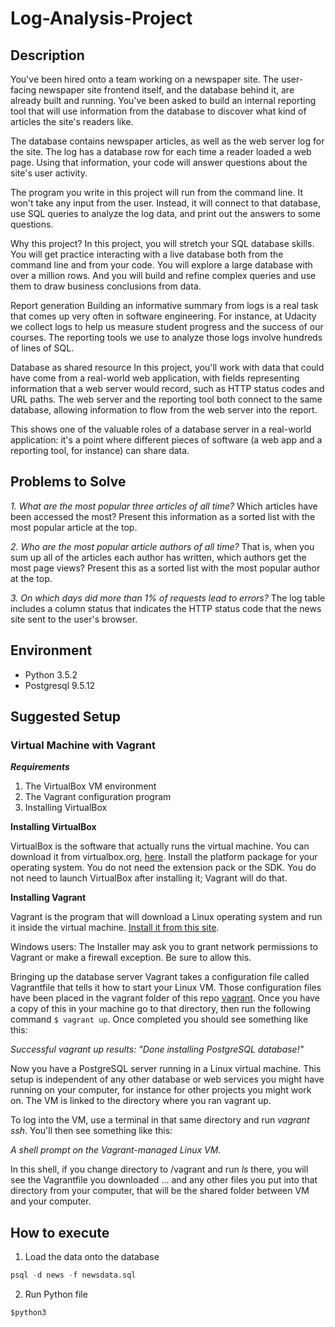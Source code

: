 # Log-Analysis-Project


## Description
You've been hired onto a team working on a newspaper site. The user-facing newspaper site frontend itself, and the database behind it, are already built and running. You've been asked to build an internal reporting tool that will use information from the database to discover what kind of articles the site's readers like.

The database contains newspaper articles, as well as the web server log for the site. The log has a database row for each time a reader loaded a web page. Using that information, your code will answer questions about the site's user activity.

The program you write in this project will run from the command line. It won't take any input from the user. Instead, it will connect to that database, use SQL queries to analyze the log data, and print out the answers to some questions.

Why this project?
In this project, you will stretch your SQL database skills. You will get practice interacting with a live database both from the command line and from your code. You will explore a large database with over a million rows. And you will build and refine complex queries and use them to draw business conclusions from data.

Report generation
Building an informative summary from logs is a real task that comes up very often in software engineering. For instance, at Udacity we collect logs to help us measure student progress and the success of our courses. The reporting tools we use to analyze those logs involve hundreds of lines of SQL.

Database as shared resource
In this project, you'll work with data that could have come from a real-world web application, with fields representing information that a web server would record, such as HTTP status codes and URL paths. The web server and the reporting tool both connect to the same database, allowing information to flow from the web server into the report.

This shows one of the valuable roles of a database server in a real-world application: it's a point where different pieces of software (a web app and a reporting tool, for instance) can share data.

## Problems to Solve
*1. What are the most popular three articles of all time?* 
   Which articles have been accessed the most? 
   Present this information as a sorted list with the most popular article at the top.

*2. Who are the most popular article authors of all time?*
  That is, when you sum up all of the articles each author has written, which authors get the most page views?
  Present this as a sorted list with the most popular author at the top.

*3. On which days did more than 1% of requests lead to errors?*
  The log table includes a column status that indicates the HTTP status code that the news site sent to the user's browser.


## Environment
* Python  3.5.2
* Postgresql 9.5.12

## Suggested Setup

### Virtual Machine with Vagrant
***Requirements***
1. The VirtualBox VM environment
2. The Vagrant configuration program
3. Installing VirtualBox

**Installing VirtualBox**
 
VirtualBox is the software that actually runs the virtual machine. You can download it from virtualbox.org, [here](https://www.virtualbox.org/wiki/Downloads). Install the platform package for your operating system. You do not need the extension pack or the SDK. You do not need to launch VirtualBox after installing it; Vagrant will do that.

**Installing Vagrant**

Vagrant is the program that will download a Linux operating system and run it inside the virtual machine. [Install it from this site](https://www.vagrantup.com/downloads.html).

Windows users: The Installer may ask you to grant network permissions to Vagrant or make a firewall exception. Be sure to allow this.

Bringing up the database server
Vagrant takes a configuration file called Vagrantfile that tells it how to start your Linux VM. Those configuration files have been placed in the vagrant folder of this repo [vagrant](vagrant). Once you have a copy of this in your machine go to that directory, then run the following command ```$ vagrant up```. Once completed you should see something like this:

*Successful vagrant up results: "Done installing PostgreSQL database!"*

Now you have a PostgreSQL server running in a Linux virtual machine. This setup is independent of any other database or web services you might have running on your computer, for instance for other projects you might work on. The VM is linked to the directory where you ran vagrant up.

To log into the VM, use a terminal in that same directory and run *vagrant ssh*. You'll then see something like this:

*A shell prompt on the Vagrant-managed Linux VM.*

In this shell, if you change directory to /vagrant and run *ls* there, you will see the Vagrantfile you downloaded ... and any other files you put into that directory from your computer, that will be the shared folder between VM and your computer.

## How to execute
1. Load the data onto the database
```sql
psql -d news -f newsdata.sql
```
2. Run Python file
```cmd 
$python3 
```

